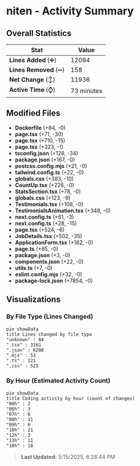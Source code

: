 # niten - Activity Summary 

## Overall Statistics

| Stat                   | Value                                                             |
| ---------------------- | ----------------------------------------------------------------- |
| **Lines Added** (➕)   | 12094                                          |
| **Lines Removed** (➖) | 158                                        |
| **Net Change** (↕)    | 11936                |
| **Active Time** (⌚)   | 73 minutes |


## Modified Files
- **Dockerfile** (+84, -0)
- **page.tsx** (+71, -30)
- **page.tsx** (+710, -15)
- **page.tsx** (+323, -1)
- **tsconfig.json** (+128, -34)
- **package.json** (+167, -0)
- **postcss.config.mjs** (+21, -0)
- **tailwind.config.ts** (+22, -0)
- **globals.css** (+383, -10)
- **CountUp.tsx** (+228, -0)
- **StatsSection.tsx** (+78, -0)
- **globals.css** (+123, -9)
- **Testimonials.tsx** (+108, -0)
- **TestimonialsAnimation.tsx** (+348, -0)
- **next.config.ts** (+61, -3)
- **next.config.ts** (+28, -15)
- **page.tsx** (+524, -6)
- **JobDetails.tsx** (+502, -35)
- **ApplicationForm.tsx** (+182, -0)
- **page.ts** (+85, -0)
- **package.json** (+3, -0)
- **components.json** (+22, -0)
- **utils.ts** (+7, -0)
- **eslint.config.mjs** (+32, -0)
- **package-lock.json** (+7854, -0)

## Visualizations

### By File Type (Lines Changed)

```mermaid
pie showData
title Lines changed by file type
"unknown" : 84
".tsx" : 3161
".json" : 8208
".mjs" : 53
".ts" : 221
".css" : 525
```

### By Hour (Estimated Activity Count)

```mermaid
pie showData
title Coding activity by hour (count of changes)
"00h" : 2
"06h" : 3
"07h" : 6
"08h" : 11
"09h" : 6
"10h" : 21
"12h" : 3
"13h" : 11
"18h" : 18
```


> **Last Updated:** 5/15/2025, 6:28:44 PM